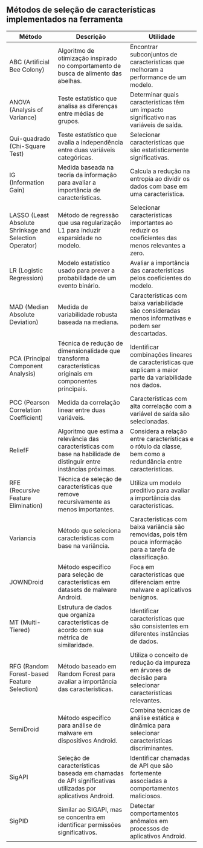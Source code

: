 ## Métodos de seleção de características implementados na ferramenta


| Método | Descrição | Utilidade |
|--------|------------|-----------|
| ABC (Artificial Bee Colony) | Algoritmo de otimização inspirado no comportamento de busca de alimento das abelhas. | Encontrar subconjuntos de características que melhoram a performance de um modelo. |
| ANOVA (Analysis of Variance) | Teste estatístico que analisa as diferenças entre médias de grupos. | Determinar quais características têm um impacto significativo nas variáveis de saída. |
| Qui-quadrado (Chi-Square Test) | Teste estatístico que avalia a independência entre duas variáveis categóricas. | Selecionar características que são estatisticamente significativas. |
| IG (Information Gain) | Medida baseada na teoria da informação para avaliar a importância de características. | Calcula a redução na entropia ao dividir os dados com base em uma característica. |
| LASSO (Least Absolute Shrinkage and Selection Operator) | Método de regressão que usa regularização L1 para induzir esparsidade no modelo. | Selecionar características importantes ao reduzir os coeficientes das menos relevantes a zero. |
| LR (Logistic Regression) | Modelo estatístico usado para prever a probabilidade de um evento binário. | Avaliar a importância das características pelos coeficientes do modelo. |
| MAD (Median Absolute Deviation) | Medida de variabilidade robusta baseada na mediana. | Características com baixa variabilidade são consideradas menos informativas e podem ser descartadas. |
| PCA (Principal Component Analysis) | Técnica de redução de dimensionalidade que transforma características originais em componentes principais. | Identificar combinações lineares de características que explicam a maior parte da variabilidade nos dados. |
| PCC (Pearson Correlation Coefficient) | Medida da correlação linear entre duas variáveis. | Características com alta correlação com a variável de saída são selecionadas. |
| ReliefF | Algoritmo que estima a relevância das características com base na habilidade de distinguir entre instâncias próximas. | Considera a relação entre características e o rótulo da classe, bem como a redundância entre características. |
| RFE (Recursive Feature Elimination) | Técnica de seleção de características que remove recursivamente as menos importantes. | Utiliza um modelo preditivo para avaliar a importância das características. |
| Variancia | Método que seleciona características com base na variância. | Características com baixa variância são removidas, pois têm pouca informação para a tarefa de classificação. |
| JOWNDroid | Método específico para seleção de características em datasets de malware Android. | Foca em características que diferenciam entre malware e aplicativos benignos. |
| MT (Multi-Tiered) | Estrutura de dados que organiza características de acordo com sua métrica de similaridade. | Identificar características que são consistentes em diferentes instâncias de dados. |
| RFG (Random Forest-based Feature Selection) | Método baseado em Random Forest para avaliar a importância das características. | Utiliza o conceito de redução da impureza em árvores de decisão para selecionar características relevantes. |
| SemiDroid | Método específico para análise de malware em dispositivos Android. | Combina técnicas de análise estática e dinâmica para selecionar características discriminantes. |
| SigAPI | Seleção de características baseada em chamadas de API significativas utilizadas por aplicativos Android. | Identificar chamadas de API que são fortemente associadas a comportamentos maliciosos. |
| SigPID | Similar ao SIGAPI, mas se concentra em identificar permissões significativos. | Detectar comportamentos anômalos em processos de aplicativos Android. |
